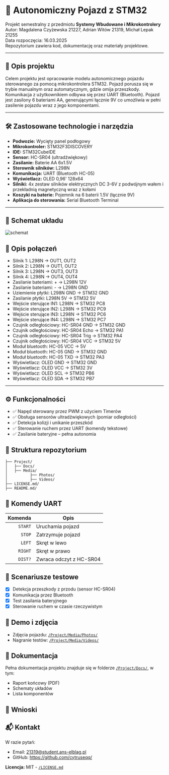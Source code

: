 # 🚗 Autonomiczny Pojazd z STM32

Projekt semestralny z przedmiotu **Systemy Wbudowane i Mikrokontrolery**  
Autor: Magdalena Czyżewska 21227, Adrian Witów 21319, Michał Lepak 21255  
Data rozpoczęcia: 16.03.2025  
Repozytorium zawiera kod, dokumentację oraz materiały projektowe.

---

## 📌 Opis projektu

Celem projektu jest opracowanie modelu autonomicznego pojazdu sterowanego za pomocą mikrokontrolera STM32. Pojazd porusza się w trybie manualnym oraz automatycznym, gdzie omija przeszkody. Komunikacja z użytkownikiem odbywa się przez UART (Bluetooth). Pojazd jest zasilony 6 bateriami AA, generującymi łącznie 9V co umożliwia w pełni zasilenie pojazdu wraz z jego komponentami.

---

## 🛠️ Zastosowane technologie i narzędzia

- **Podwozie:** Wycięty panel podłogowy
- **Mikrokontroler:** STM32F3DISCOVERY
- **IDE:** STM32CubeIDE
- **Sensor:** HC-SR04 (ultradźwiękowy)
- **Zasilanie:** Baterie AA 6x1.5V
- **Sterownik silników:** L298N
- **Komunikacja:** UART (Bluetooth HC-05)
- **Wyświetlacz:** OLED 0,96' 128x64
- **Silniki:** 4x zestaw silników elektrycznych DC 3-6V z podwójnym wałem i przekładnią magnetyczną wraz z kołami
- **Koszyki na baterie:** Pojemnik na 6 baterii 1.5V (łącznie 9V)
- **Aplikacja do sterowania:** Serial Bluetooth Terminal

---

## 🔌 Schemat układu

![schemat](https://github.com/user-attachments/assets/f61a6a21-8109-4fa3-a82e-791766db3f4b)

## 🔌 Opis połączeń

- Silnik 1: L298N -> OUT1, OUT2
- Silnik 2: L298N -> OUT1, OUT2
- Silnik 3: L298N -> OUT3, OUT3
- Silnik 4: L298N -> OUT4, OUT4
- Zasilanie bateriami: + -> L298N 12V
- Zasilanie bateriami: - -> L298N GND
- Uziemienie płytki: L298N GND -> STM32 GND
- Zasilanie płytki: L298N 5V -> STM32 5V
- Wejście sterujące IN1: L298N -> STM32 PC8
- Wejście sterujące IN2: L298N -> STM32 PC9
- Wejście sterujące IN3: L298N -> STM32 PC6
- Wejście sterujące IN4: L298N -> STM32 PC7
- Czujnik odległościowy: HC-SR04  GND -> STM32 GND
- Czujnik odległościowy: HC-SR04  Echo -> STM32 PA1
- Czujnik odległościowy: HC-SR04  Trig -> STM32 PA4
- Czujnik odległościowy: HC-SR04  VCC -> STM32 5V
- Moduł bluetooth: HC-05 VCC -> 5V
- Moduł bluetooth: HC-05 GND -> STM32 GND
- Moduł bluetooth: HC-05 TXD -> STM32 PA3
- Wyświetlacz: OLED GND -> STM32 GND
- Wyświetlacz: OLED VCC -> STM32 3V
- Wyświetlacz: OLED SCL -> STM32 PB6
- Wyświetlacz: OLED SDA -> STM32 PB7

---

## ⚙️ Funkcjonalności

- ✅ Napęd sterowany przez PWM z użyciem Timerów
- ✅ Obsługa sensorów ultradźwiękowych (pomiar odległości)
- ✅ Detekcja kolizji i unikanie przeszkód
- ✅ Sterowanie ruchem przez UART (komendy tekstowe)
- ✅ Zasilanie bateryjne – pełna autonomia

## 📁 Struktura repozytorium

```
├── Project/
│   ├── Docs/
│   ├── Media/
│          ├── Photos/
│          ├── Videos/
├── LICENSE.md/
├── README.md/
```

## 🔌 Komendy UART

| Komenda | Opis                    |
|--------:|-------------------------|
| `START` | Uruchamia pojazd       |
| `STOP`  | Zatrzymuje pojazd      |
| `LEFT`  | Skręt w lewo           |
| `RIGHT` | Skręt w prawo          |
| `DIST?` | Zwraca odczyt z HC-SR04 |

## 🧪 Scenariusze testowe

- [x] Detekcja przeszkody z przodu (sensor HC-SR04)
- [x] Komunikacja przez Bluetooth
- [x] Test zasilania bateryjnego
- [x] Sterowanie ruchem w czasie rzeczywistym

## 📸 Demo i zdjęcia

- Zdjęcia pojazdu: [`/Project/Media/Photos/`](./Project/Media/Photos/)
- Nagranie testów: [`/Project/Media/Videos/`](./Project/Media/Videos/)


## 📄 Dokumentacja

Pełna dokumentacja projektu znajduje się w folderze [`/Project/Docs/`](./Project/Docs/), w tym:
- Raport końcowy (PDF)
- Schematy układów
- Lista komponentów


## 🧠 Wnioski


## 📬 Kontakt

W razie pytań:
- Email: 21319@student.ans-elblag.pl
- GitHub: https://github.com/cytruseqq/

**Licencja:** MIT - [`/LICENSE.md`](./LICENSE.md)
